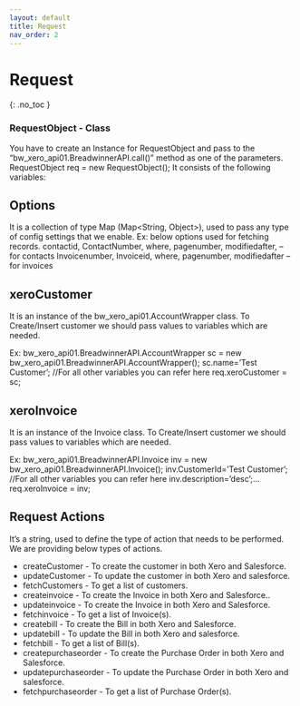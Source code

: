 ```yaml
---
layout: default
title: Request
nav_order: 2
---
```


# Request
{: .no_toc }


### RequestObject - Class
You have to create an Instance for RequestObject and pass to the “bw_xero_api01.BreadwinnerAPI.call()” method as one of the parameters. RequestObject req = new RequestObject(); It consists of the following variables:

## Options 
It is a collection of type Map (Map<String, Object>), used to pass any type of config settings that we enable. 
Ex: below options used for fetching records. contactid, ContactNumber, where, pagenumber, modifiedafter, – for contacts Invoicenumber, Invoiceid, where, pagenumber, modifiedafter – for invoices

## xeroCustomer
It is an instance of the bw_xero_api01.AccountWrapper class. To Create/Insert customer we should pass values to variables which are needed.

Ex: 
    bw_xero_api01.BreadwinnerAPI.AccountWrapper sc = new bw_xero_api01.BreadwinnerAPI.AccountWrapper(); 
    sc.name=’Test Customer’; //For all other variables you can refer here 
    req.xeroCustomer = sc;

## xeroInvoice
It is an instance of the Invoice class. To Create/Insert customer we should pass values to variables which are needed.

Ex: bw_xero_api01.BreadwinnerAPI.Invoice inv = new bw_xero_api01.BreadwinnerAPI.Invoice(); 
    inv.CustomerId=’Test Customer’; //For all other variables you can refer here 
    inv.description=’desc’;… 
    req.xeroInvoice = inv;

## Request Actions
It’s a string, used to define the type of action that needs to be performed. We are providing below types of actions.

<ul>

<li>createCustomer - To create the customer in both Xero and Salesforce.</li>
<li>updateCustomer - To update the customer in both Xero and salesforce.</li>
<li>fetchCustomers - To get a list of customers.</li>
<li>createinvoice - To create the Invoice in both Xero and Salesforce..</li>
<li>updateinvoice - To create the Invoice in both Xero and Salesforce.</li>
<li>fetchinvoice - To get a list of Invoice(s).</li>
<li>createbill - To create the Bill in both Xero and Salesforce.</li>
<li>updatebill - To update the Bill in both Xero and salesforce.</li>
<li>fetchbill - To get a list of Bill(s).</li>
<li>createpurchaseorder - To create the Purchase Order in both Xero and Salesforce.</li>
<li>updatepurchaseorder - To update the Purchase Order in both Xero and salesforce.</li>
<li>fetchpurchaseorder - To get a list of Purchase Order(s).</li>

</ul>